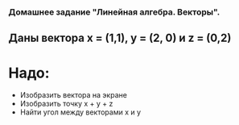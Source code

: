 ### Домашнее задание "Линейная алгебра. Векторы".
## Даны вектора x = (1,1), y = (2, 0) и z = (0,2)

# Надо:

* Изобразить вектора на экране
* Изобразить точку x + y + z
* Найти угол между векторами x и y
